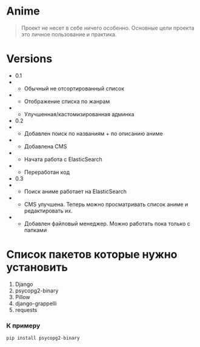# Anime
> Проект не несет в себе ничего особенно. Основные цели проекта это личное пользование и практика.

# Versions
- 0.1
- - Обычный не отсортированный список
- - Отображение списка по жанрам
- - Улучшенная/кастомизированная админка
- 0.2
- - Добавлен поиск по названиям + по описанию аниме
- - Добавлена CMS
- - Начата работа с ElasticSearch
- - Переработан код
- 0.3
- - Поиск аниме работает на ElasticSearch
- - CMS улучшена. Теперь можно просматривать список аниме и редактировать их.
- - Добавлен файловый менеджер. Можно работать пока только с папками

# Список пакетов которые нужно установить
1. Django
2. psycopg2-binary
3. Pillow
4. django-grappelli
5. requests
### К примеру
```Terminal
pip install psycopg2-binary
```